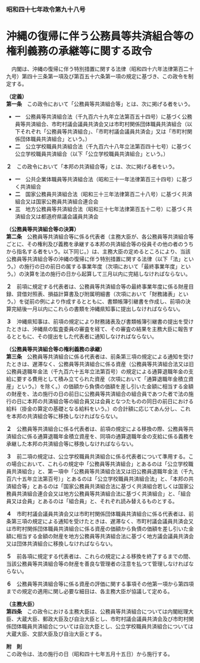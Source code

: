 ### 昭和四十七年政令第九十八号  
# 沖縄の復帰に伴う公務員等共済組合等の権利義務の承継等に関する政令  
　内閣は、沖縄の復帰に伴う特別措置に関する法律（昭和四十六年法律第百二十九号）第四十三条第一項及び第百五十六条第一項の規定に基づき、この政令を制定する。  
  
**（定義）**  
**第一条**　この政令において「公務員等共済組合等」とは、次に掲げる者をいう。  
* **一**　公務員等共済組合法（千九百六十九年立法第百五十四号）に基づく公務員等共済組合、市町村議会議員共済会又は市町村関係団体職員共済組合（以下それぞれ「公務員等共済組合」、「市町村議会議員共済会」又は「市町村関係団体職員共済組合」という。）  
* **二**　公立学校職員共済組合法（千九百六十八年立法第百四十七号）に基づく公立学校職員共済組合（以下「公立学校職員共済組合」という。）  
  
**２**　この政令において「本邦の共済組合等」とは、次に掲げる者をいう。  
* **一**　公共企業体職員等共済組合法（昭和三十一年法律第百三十四号）に基づく共済組合  
* **二**　国家公務員共済組合法（昭和三十三年法律第百二十八号）に基づく共済組合又は国家公務員共済組合連合会  
* **三**　地方公務員等共済組合法（昭和三十七年法律第百五十二号）に基づく共済組合又は都道府県議会議員共済会  
  
**（公務員等共済組合等の決算）**  
**第二条**　公務員等共済組合等に係る代表者（主務大臣が、各公務員等共済組合等ごとに、その権利及び義務を承継する本邦の共済組合等の役員その他の者のうちから指名する者をいう。以下同じ。）は、主務大臣の定めるところにより、当該公務員等共済組合等の沖縄の復帰に伴う特別措置に関する法律（以下「法」という。）の施行の日の前日の属する事業年度（次項において「最終事業年度」という。）の決算を法の施行の日から起算して三月以内に完結しなければならない。  
  
**２**　前項に規定する代表者は、公務員等共済組合等の最終事業年度に係る財産目録、貸借対照表、損益計算書及び附属明細書（次項において「財務諸表」という。）を従前の例により作成するとともに、書類帳簿引継書を作成し、前項の決算完結後一月以内にこれらの書類を沖縄県知事に提出しなければならない。  
  
**３**　沖縄県知事は、前項の規定により財務諸表及び書類帳簿引継書の提出を受けたときは、沖縄県の監査委員の審査を経て、その審査の結果を主務大臣に報告するとともに、その提出をした代表者に通知しなければならない。  
  
**（公務員等共済組合等の権利義務の承継）**  
**第三条**　公務員等共済組合に係る代表者は、前条第三項の規定による通知を受けたときは、遅滞なく、公務員等共済組合に係る資産（公務員等共済組合法又は旧公務員退職年金法（千九百六十五年立法第百号）の規定による通算退職年金の支給に要する費用として積み立てられた資産（次項において「通算退職年金積立資産」という。）を除く。）の価額から負債の価額を差し引いた金額に相当する金額の財産を、法の施行の日の前日に公務員等共済組合の組合員であつた者で法の施行の日に本邦の共済組合等の組合員又は会員となつたものの同日の前日における給料（掛金の算定の基礎となる給料をいう。）の合計額に応じてあん分し、これを本邦の共済組合等に移換しなければならない。  
  
**２**　公務員等共済組合に係る代表者は、前項の規定による移換の際、公務員等共済組合に係る通算退職年金積立資産を、同項の通算退職年金の支給に係る義務を承継した本邦の共済組合等に移換しなければならない。  
  
**３**　前二項の規定は、公立学校職員共済組合に係る代表者について準用する。この場合において、これらの規定中「公務員等共済組合」とあるのは「公立学校職員共済組合」と、第一項中「公務員等共済組合法又は旧公務員退職年金法（千九百六十五年立法第百号）」とあるのは「公立学校職員共済組合法」と、「本邦の共済組合等」とあるのは「国家公務員共済組合法に基づく共済組合若しくは国家公務員共済組合連合会又は地方公務員等共済組合法に基づく共済組合」と、「組合員又は会員」とあるのは「組合員」と、それぞれ読み替えるものとする。  
  
**４**　市町村議会議員共済会又は市町村関係団体職員共済組合に係る代表者は、前条第三項の規定による通知を受けたときは、遅滞なく、市町村議会議員共済会又は市町村関係団体職員共済組合に係る資産の価額から負債の価額を差し引いた金額に相当する金額の財産を地方公務員等共済組合法に基づく地方議会議員共済会又は団体共済組合に移換しなければならない。  
  
**５**　前各項に規定する代表者は、これらの規定による移換を終了するまでの間、当該公務員等共済組合等の財産を善良な管理者の注意を払つて管理しなければならない。  
  
**６**　公務員等共済組合等に係る資産の評価に関する事項その他第一項から第四項までの規定の適用に関し必要な細目は、各主務大臣が協議して定める。  
  
**（主務大臣）**  
**第四条**　この政令における主務大臣は、公務員等共済組合については内閣総理大臣、大蔵大臣、郵政大臣及び自治大臣とし、市町村議会議員共済会及び市町村関係団体職員共済組合については自治大臣とし、公立学校職員共済組合については大蔵大臣、文部大臣及び自治大臣とする。  
  
**附　則**  
この政令は、法の施行の日（昭和四十七年五月十五日）から施行する。  
  
